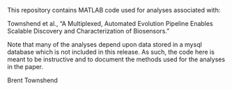 This repository contains MATLAB code used for analyses associated with:

Townshend et al., “A Multiplexed, Automated Evolution Pipeline Enables Scalable Discovery and Characterization of Biosensors.”

Note that many of the analyses depend upon data stored in a mysql database which is not included in this release.   As such, the code here is meant to be instructive and to document the methods used for the analyses in the paper.

Brent Townshend
